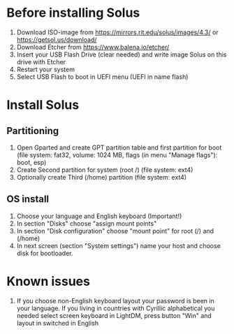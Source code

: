 # Before installing Solus

1. Download ISO-image from https://mirrors.rit.edu/solus/images/4.3/ or https://getsol.us/download/
2. Download Etcher from https://www.balena.io/etcher/
3. Insert your USB Flash Drive (clear needed) and write image Solus on this drive with Etcher
4. Restart your system
5. Select USB Flash to boot in UEFI menu (UEFI in name flash)

# Install Solus
## Partitioning

1. Open Gparted and create GPT partition table and first partition for boot (file system: fat32, volume: 1024 MB, flags (in menu "Manage flags"): boot, esp)
2. Create Second partition for system (root /) (file system: ext4)
3. Optionally create Third (/home) partition (file system: ext4)

## OS install

1. Choose your language and English keyboard (Important!)
2. In section "Disks" choose "assign mount points"
3. In section "Disk configuration" choose "mount point" for root (/) and (/home)
4. In next screen (section "System settings") name your host and choose disk for bootloader. 

# Known issues

1. If you choose non-English keyboard layout your password is been in your language. If you living in countries with Cyrillic alphabetical you needed select screen keyboard in LightDM, press button "Win" and layout in switched in English
